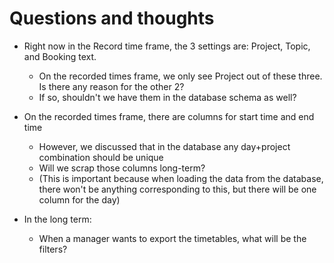 # Questions and thoughts
- Right now in the Record time frame, the 3 settings are: Project, Topic, and Booking text.
  - On the recorded times frame, we only see Project out of these three. Is there any reason for the other 2?
  - If so, shouldn't we have them in the database schema as well?
- On the recorded times frame, there are columns for start time and end time
  - However, we discussed that in the database any day+project combination should be unique
  - Will we scrap those columns long-term?
  - (This is important because when loading the data from the database, there won't be anything corresponding to this, but there will be one column for the day)

- In the long term:
  - When a manager wants to export the timetables, what will be the filters?
